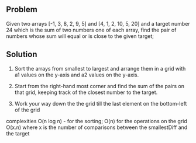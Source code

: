 
Problem
-------
Given two arrays [-1, 3, 8, 2, 9, 5] and [4, 1, 2, 10, 5, 20] and a target number 24 which is the sum of two numbers one of each array, find the pair of numbers whose sum will equal or is 
close to the given target;


Solution
-------

1. Sort the arrays from smallest to largest and arrange them in a grid with a1 values on the y-axis and a2 values on the y-axis.

2. Start from the right-hand most corner and find the sum of the pairs on that grid, keeping track of the closest number
 to the target. 
 
3. Work your way down the the grid till the last element on the bottom-left of the grid

complexities
O(n log n) - for the sorting;
O(n) for the operations on the grid
O(x.n) where x is the number of comparisons between the smallestDiff and the target
